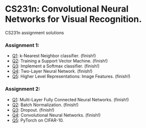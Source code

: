# CS231n: Convolutional Neural Networks for Visual Recognition.

CS231n assignment solutions   

### Assignment 1:
- [Q1](https://github.com/kim-minsol/CS231n/blob/master/assignment1/knn.ipynb): k-Nearest Neighbor classifier. (finish!)
- [Q2](https://github.com/kim-minsol/CS231n/blob/master/assignment1/svm.ipynb): Training a Support Vector Machine. (finish!)
- [Q3](https://github.com/kim-minsol/CS231n/blob/master/assignment1/softmax.ipynb): Implement a Softmax classifier. (finish!)
- [Q4](https://github.com/kim-minsol/CS231n/blob/master/assignment1/two_layer_net.ipynb): Two-Layer Neural Network. (finish!)
- [Q5](https://github.com/kim-minsol/CS231n/blob/master/assignment1/features.ipynb): Higher Level Representations: Image Features. (finish!)

### Assignment 2:
- [Q1](https://github.com/kim-minsol/CS231n/blob/master/assignment2/FullyConnectedNets.ipynb): Multi-Layer Fully Connected Neural Networks. (finish!)
- [Q2](https://github.com/kim-minsol/CS231n/blob/master/assignment2/BatchNormalization.ipynb): Batch Normalization. (finish!)
- [Q3](https://github.com/kim-minsol/CS231n/blob/master/assignment2/Dropout.ipynb): Dropout. (finish!)
- [Q4](https://github.com/kim-minsol/CS232n/blob/master/assignment2/ConvolutionalNetworks.ipynb): Convolutional Neural Networks. (finish!)
- [Q5](https://github.com/kim-minsol/CS231n/blob/master/assignment2/PyTorch.ipynb): PyTorch on CIFAR-10.



